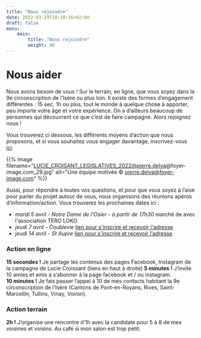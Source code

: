 ```yaml
---
title: "Nous rejoindre"
date: 2022-03-29T10:39:56+02:00
draft: false
menu:
    main:
        title: "Nous rejoindre"
        weight: 40
---
```


# Nous aider

Nous avons besoin de vous ! Sur le terrain, en ligne, que vous soyez dans la 9e circonscription de l’Isère ou plus loin.
Il existe des formes d’engagement différentes : 15 sec, 1h ou plus, tout le monde à quelque chose à apporter, peu importe votre âge et votre expérience. On a d’ailleurs beaucoup de personnes qui découvrent ce que c’est de faire campagne. Alors rejoignez nous !

Vous trouverez ci dessous, les différents moyens d’action que nous proposons, et si vous souhaitez vous engager davantage, inscrivez-vous [ici](/index.html#signer).

{{% image filename="LUCIE_CROISANT_LEGISLATIVES_2022@pierre.delva@foyer-image.com_29.jpg" alt="Une équipe motivée &copy; pierre.delva@foyer-image.com" %}}

Aussi, pour répondre à toutes vos questions, et pour que vous soyez à l’aise pour parler du projet autour de vous, nous organisons des réunions apéros d’information/action.
Vous trouverez les prochaines dates ici :

- _mardi 5 avril - Notre Dame de l'Osier - à partir de 17h30_ marché de  avec l'association TERO LOKO
- _jeudi 7 avril - Coublevie_ [lien pour s'inscrire et recevoir l'adresse](https://luciecroissantlegislatives.nationbuilder.com/accueil_jeudi_7_avril?utm_source=luciecroissantlegislatives&utm_medium=website&utm_campaign=page_nous-rejoindre)
- _jeudi 14 avril - St Aupre_ [lien pour s'inscrire et recevoir l'adresse](https://luciecroissantlegislatives.nationbuilder.com/accueil_14_avril_st_aupre?utm_source=luciecroissantlegislatives&utm_medium=website&utm_campaign=page_nous-rejoindre)

### Action en ligne

__15 secondes !__ Je partage les contenus des pages Facebook, Instagram de la campagne de Lucie Croissant (liens en haut à droite)
__5 minutes !__ J’invite 10 amies et amis à s’abonner à la page facebook et / ou instagram.  
__10 minutes !__ Je fais passer l’appel à 10 de mes contacts habitant la 9e circonscription de l’Isère (Cantons de Pont-en-Royans, Rives, Saint-Marcellin, Tullins, Vinay, Voiron).</p>

### Action terrain

__2h !__ J’organise une rencontre d’1h avec la candidate pour 5 à 8 de mes voisines et voisins. Au café si mon salon est trop petit.
